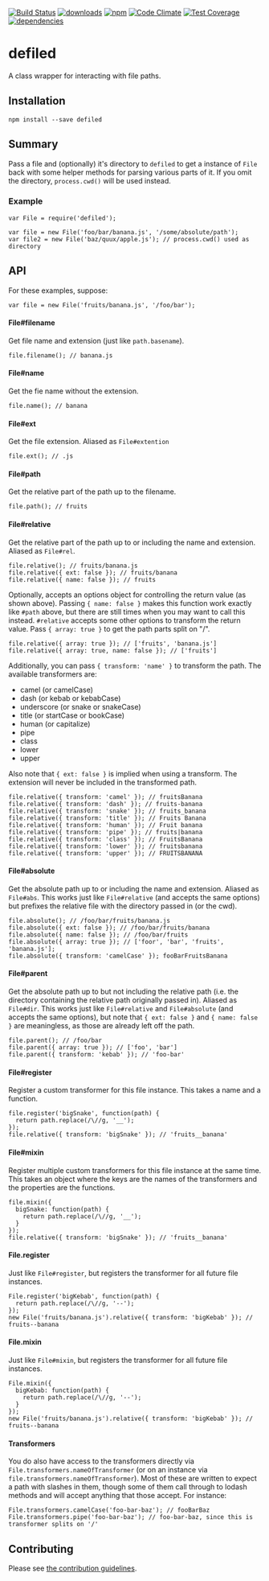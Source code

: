 [![Build Status](https://travis-ci.org/tandrewnichols/defiled.png)](https://travis-ci.org/tandrewnichols/defiled) [![downloads](http://img.shields.io/npm/dm/defiled.svg)](https://npmjs.org/package/defiled) [![npm](http://img.shields.io/npm/v/defiled.svg)](https://npmjs.org/package/defiled) [![Code Climate](https://codeclimate.com/github/tandrewnichols/defiled/badges/gpa.svg)](https://codeclimate.com/github/tandrewnichols/defiled) [![Test Coverage](https://codeclimate.com/github/tandrewnichols/defiled/badges/coverage.svg)](https://codeclimate.com/github/tandrewnichols/defiled) [![dependencies](https://david-dm.org/tandrewnichols/defiled.png)](https://david-dm.org/tandrewnichols/defiled)

# defiled

A class wrapper for interacting with file paths.

## Installation

`npm install --save defiled`

## Summary

Pass a file and (optionally) it's directory to `defiled` to get a instance of `File` back with some helper methods for parsing various parts of it. If you omit the directory, `process.cwd()` will be used instead.

### Example

```
var File = require('defiled');

var file = new File('foo/bar/banana.js', '/some/absolute/path');
var file2 = new File('baz/quux/apple.js'); // process.cwd() used as directory
```

## API

For these examples, suppose:

```
var file = new File('fruits/banana.js', '/foo/bar');
```

#### File#filename

Get file name and extension (just like `path.basename`).

```
file.filename(); // banana.js
```

#### File#name

Get the fie name without the extension.

```
file.name(); // banana
```

#### File#ext

Get the file extension. Aliased as `File#extention`

```
file.ext(); // .js
```

#### File#path

Get the relative part of the path up to the filename.

```
file.path(); // fruits
```

#### File#relative

Get the relative part of the path up to or including the name and extension. Aliased as `File#rel`.

```
file.relative(); // fruits/banana.js
file.relative({ ext: false }); // fruits/banana
file.relative({ name: false }); // fruits
```

Optionally, accepts an options object for controlling the return value (as shown above). Passing `{ name: false }` makes this function work exactly like `#path` above, but there are still times when you may want to call this instead. `#relative` accepts some other options to transform the return value. Pass `{ array: true }` to get the path parts split on "/".

```
file.relative({ array: true }); // ['fruits', 'banana.js']
file.relative({ array: true, name: false }); // ['fruits']
```

Additionally, you can pass `{ transform: 'name' }` to transform the path. The available transformers are:

* camel (or camelCase)
* dash (or kebab or kebabCase)
* underscore (or snake or snakeCase)
* title (or startCase or bookCase)
* human (or capitalize)
* pipe
* class
* lower
* upper

Also note that `{ ext: false }` is implied when using a transform. The extension will never be included in the transformed path.

```
file.relative({ transform: 'camel' }); // fruitsBanana
file.relative({ transform: 'dash' }); // fruits-banana
file.relative({ transform: 'snake' }); // fruits_banana
file.relative({ transform: 'title' }); // Fruits Banana
file.relative({ transform: 'human' }); // Fruit banana
file.relative({ transform: 'pipe' }); // fruits|banana
file.relative({ transform: 'class' }); // FruitsBanana
file.relative({ transform: 'lower' }); // fruitsbanana
file.relative({ transform: 'upper' }); // FRUITSBANANA
```

#### File#absolute

Get the absolute path up to or including the name and extension. Aliased as `File#abs`. This works just like `File#relative` (and accepts the same options) but prefixes the relative file with the directory passed in (or the cwd).

```
file.absolute(); // /foo/bar/fruits/banana.js
file.absolute({ ext: false }); // /foo/bar/fruits/banana
file.absolute({ name: false }); // /foo/bar/fruits
file.absolute({ array: true }); // ['foor', 'bar', 'fruits', 'banana.js'];
file.absolute({ transform: 'camelCase' }); fooBarFruitsBanana
```

#### File#parent

Get the absolute path up to but not including the relative path (i.e. the directory containing the relative path originally passed in). Aliased as `File#dir`. This works just like `File#relative` and `File#absolute` (and accepts the same options), but note that `{ ext: false }` and `{ name: false }` are meaningless, as those are already left off the path.

```
file.parent(); // /foo/bar
file.parent({ array: true }); // ['foo', 'bar']
file.parent({ transform: 'kebab' }); // 'foo-bar'
```

#### File#register

Register a custom transformer for this file instance. This takes a name and a function.

```
file.register('bigSnake', function(path) {
  return path.replace(/\//g, '__');
});
file.relative({ transform: 'bigSnake' }); // 'fruits__banana'
```

#### File#mixin

Register multiple custom transformers for this file instance at the same time. This takes an object where the keys are the names of the transformers and the properties are the functions.

```
file.mixin({
  bigSnake: function(path) {
    return path.replace(/\//g, '__');
  }
});
file.relative({ transform: 'bigSnake' }); // 'fruits__banana'
```

#### File.register

Just like `File#register`, but registers the transformer for all future file instances.

```
File.register('bigKebab', function(path) {
  return path.replace(/\//g, '--');
});
new File('fruits/banana.js').relative({ transform: 'bigKebab' }); // fruits--banana
```

#### File.mixin

Just like `File#mixin`, but registers the transformer for all future file instances.

```
File.mixin({
  bigKebab: function(path) {
    return path.replace(/\//g, '--');
  }
});
new File('fruits/banana.js').relative({ transform: 'bigKebab' }); // fruits--banana
```

#### Transformers

You do also have access to the transformers directly via `File.transformers.nameOfTransformer` (or on an instance via `file.transformers.nameOfTransformer`). Most of these are written to expect a path with slashes in them, though some of them call through to lodash methods and will accept anything that those accept. For instance:

```
File.transformers.camelCase('foo-bar-baz'); // fooBarBaz
File.transformers.pipe('foo-bar-baz'); // foo-bar-baz, since this is transformer splits on '/'
```

## Contributing

Please see [the contribution guidelines](CONTRIBUTING.md).
